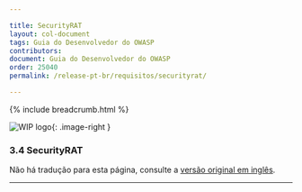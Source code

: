 ```yaml
---

title: SecurityRAT
layout: col-document
tags: Guia do Desenvolvedor do OWASP
contributors:
document: Guia do Desenvolvedor do OWASP
order: 25040
permalink: /release-pt-br/requisitos/securityrat/

---
```


{% include breadcrumb.html %}

<style type="text/css">
.image-right {
  height: 180px;
  display: block;
  margin-left: auto;
  margin-right: auto;
  float: right;
}
</style>

![WIP logo](../../../assets/images/dg_wip.png "Trabalho em andamento"){: .image-right }

### 3.4 SecurityRAT

Não há tradução para esta página, consulte a [versão original em inglês][release0504].

----

[release0504]: https://github.com/OWASP/www-project-developer-guide/blob/main/draft/05-requirements/04-security-rat.md
